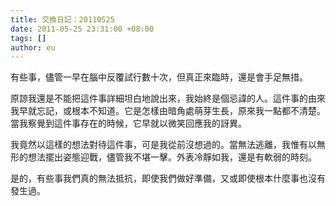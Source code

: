 ```yaml
---
title: 交換日記：20110525
date: 2011-05-25 23:31:00 +08:00
tags: []
author: eu
---
```


有些事，儘管一早在腦中反覆試行數十次，但真正來臨時，還是會手足無措。  
  
原諒我還是不能把這件事詳細坦白地說出來，我始終是個忌諱的人。這件事的由來我早就忘記，或根本不知道。它是怎樣由暗角處萌芽生長，原來我一點都不清楚。當我察覺到這件事存在的時候，它早就以微笑回應我的訝異。  
  
我竟然以這樣的想法對待這件事，可是我從前沒想過的。當無法逃離，我惟有以無形的想法擺出姿態迎戰，儘管我不堪一擊。外表冷靜如我，還是有軟弱的時刻。  
  
是的，有些事我們真的無法抵抗，即使我們做好準備，又或即使根本什麼事也沒有發生過。
